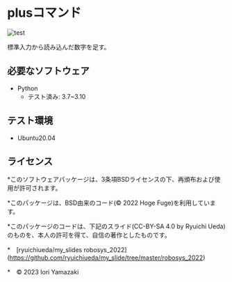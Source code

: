 # plusコマンド

![test](https://github.com/iori0430/robosys2023/actions/workflows/test.yml/badge.svg)

標準入力から読み込んだ数字を足す。

## 必要なソフトウェア
* Python
  * テスト済み: 3.7~3.10

## テスト環境
* Ubuntu20.04

## ライセンス
*このソフトウェアパッケージは、3条項BSDライセンスの下、再頒布および使用が許可されます。

*このパッケージは、BSD由来のコード(© 2022 Hoge Fuge)を利用しています。

*このパッケージのコードは、下記のスライド(CC-BY-SA 4.0 by Ryuichi Ueda)のものを、本人の許可を得て、自信の著作としたものです。

   *　[ryuichiueda/my_slides robosys_2022]　(https://github.com/ryuichiueda/my_slide/tree/master/robosys_2022)

*　© 2023 Iori Yamazaki
